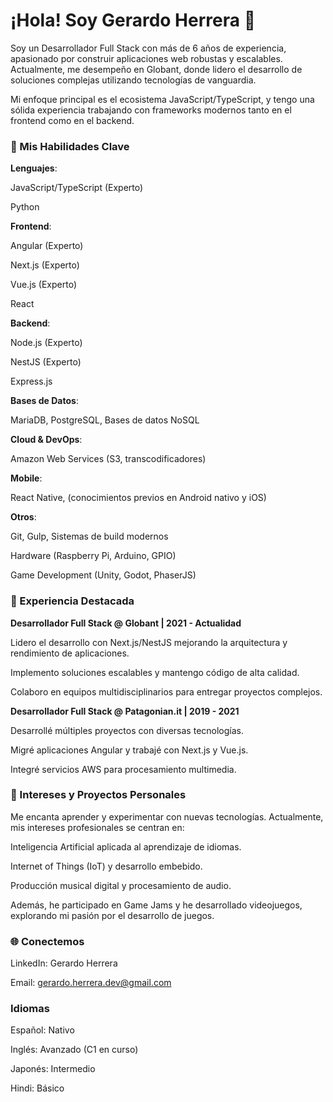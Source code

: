 # ¡Hola! Soy Gerardo Herrera 👋
Soy un Desarrollador Full Stack con más de 6 años de experiencia, apasionado por construir aplicaciones web robustas y escalables. Actualmente, me desempeño en Globant, donde lidero el desarrollo de soluciones complejas utilizando tecnologías de vanguardia.

Mi enfoque principal es el ecosistema JavaScript/TypeScript, y tengo una sólida experiencia trabajando con frameworks modernos tanto en el frontend como en el backend.

### 🚀 Mis Habilidades Clave
**Lenguajes**:

JavaScript/TypeScript (Experto)

Python

**Frontend**:

Angular (Experto)

Next.js (Experto)

Vue.js (Experto)

React

**Backend**:

Node.js (Experto)

NestJS (Experto)

Express.js

**Bases de Datos**:

MariaDB, PostgreSQL, Bases de datos NoSQL

**Cloud & DevOps**:

Amazon Web Services (S3, transcodificadores)

**Mobile**:

React Native, (conocimientos previos en Android nativo y iOS)

**Otros**:

Git, Gulp, Sistemas de build modernos

Hardware (Raspberry Pi, Arduino, GPIO)

Game Development (Unity, Godot, PhaserJS)

### 💼 Experiencia Destacada
**Desarrollador Full Stack @ Globant | 2021 - Actualidad**

Lidero el desarrollo con Next.js/NestJS mejorando la arquitectura y rendimiento de aplicaciones.

Implemento soluciones escalables y mantengo código de alta calidad.

Colaboro en equipos multidisciplinarios para entregar proyectos complejos.

**Desarrollador Full Stack @ Patagonian.it | 2019 - 2021**

Desarrollé múltiples proyectos con diversas tecnologías.

Migré aplicaciones Angular y trabajé con Next.js y Vue.js.

Integré servicios AWS para procesamiento multimedia.

### 🌱 Intereses y Proyectos Personales
Me encanta aprender y experimentar con nuevas tecnologías. Actualmente, mis intereses profesionales se centran en:

Inteligencia Artificial aplicada al aprendizaje de idiomas.

Internet of Things (IoT) y desarrollo embebido.

Producción musical digital y procesamiento de audio.

Además, he participado en Game Jams y he desarrollado videojuegos, explorando mi pasión por el desarrollo de juegos.

### 🌐 Conectemos
LinkedIn: Gerardo Herrera

Email: gerardo.herrera.dev@gmail.com

### Idiomas
Español: Nativo

Inglés: Avanzado (C1 en curso)

Japonés: Intermedio

Hindi: Básico
<!--
**GeroBlacksmith/GeroBlacksmith** is a ✨ _special_ ✨ repository because its `README.md` (this file) appears on your GitHub profile.

Here are some ideas to get you started:

- 🔭 I’m currently working on ...
- 🌱 I’m currently learning ...
- 👯 I’m looking to collaborate on ...
- 🤔 I’m looking for help with ...
- 💬 Ask me about ...
- 📫 How to reach me: ...
- 😄 Pronouns: ...
- ⚡ Fun fact: ...
-->
